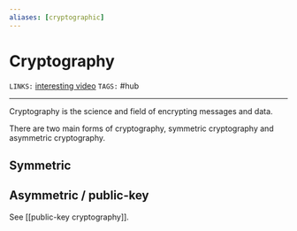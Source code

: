 ```yaml
---
aliases: [cryptographic]
---
```

# Cryptography
`LINKS:` [interesting video](https://www.youtube.com/watch?v=rLiEA06Bcic)
`TAGS:` #hub  

---
Cryptography is the science and field of encrypting messages and data. 

There are two main forms of cryptography, symmetric cryptography and asymmetric cryptography.

## Symmetric 

## Asymmetric / public-key
See [[public-key cryptography]]. 